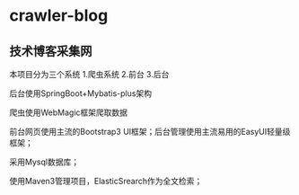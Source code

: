 # crawler-blog
## 技术博客采集网
本项目分为三个系统 1.爬虫系统 2.前台 3.后台

后台使用SpringBoot+Mybatis-plus架构

爬虫使用WebMagic框架爬取数据

前台网页使用主流的Bootstrap3 UI框架；后台管理使用主流易用的EasyUI轻量级框架；

采用Mysql数据库；

使用Maven3管理项目，ElasticSrearch作为全文检索；

